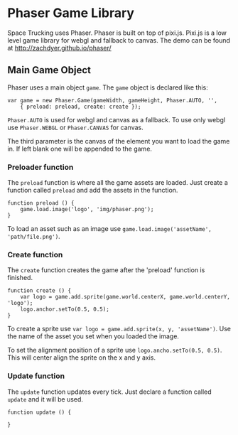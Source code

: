 # Phaser Game Library
Space Trucking uses Phaser. Phaser is built on top of pixi.js. Pixi.js is a low
level game library for webgl and fallback to canvas. The demo can be found at
http://zachdyer.github.io/phaser/

## Main Game Object
Phaser uses a main object `game`. The `game` object is declared like this:

    var game = new Phaser.Game(gameWidth, gameHeight, Phaser.AUTO, '',
        { preload: preload, create: create });

`Phaser.AUTO` is used for webgl and canvas as a fallback. To use only webgl use
`Phaser.WEBGL` or `Phaser.CANVAS` for canvas.

The third parameter is the canvas of the element you want to load the game in.
If left blank one will be appended to the game.

### Preloader function
The `preload` function is where all the game assets are loaded. Just create a
function called `preload` and add the assets in the function.

    function preload () {
        game.load.image('logo', 'img/phaser.png');
    }

To load an asset such as an image use `game.load.image('assetName', 'path/file.png')`.

### Create function
The `create` function creates the game after the 'preload' function is finished.

    function create () {
        var logo = game.add.sprite(game.world.centerX, game.world.centerY, 'logo');
        logo.anchor.setTo(0.5, 0.5);
    }

To create a sprite use `var logo = game.add.sprite(x, y, 'assetName')`. Use the
name of the asset you set when you loaded the image.

To set the alignment position of a sprite use `logo.ancho.setTo(0.5, 0.5)`. This
will center align the sprite on the x and y axis.

### Update function
The `update` function updates every tick. Just declare a function called `update`
and it will be used.

    function update () {

    }
